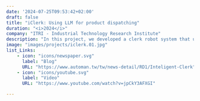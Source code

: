 ```yaml
---
date: '2024-07-25T09:53:42+02:00'
draft: false
title: "iClerk: Using LLM for product dispatching"
duration: "<i>2024</i>"
company: "ITRI - Industrial Technology Research Institute"
description: "In this project, we developed a clerk robot system that utilizes VLM and LLM models to understand natural language instructions and autonomously dispatch products. The system can recognize implicit information, interpret contextual requirements, and seamlessly add new products without constraints. It was implemented in Python and ROS1 and was presented at TAIROS 2024 in Taipei, Taiwan."
image: "images/projects/iclerk.01.jpg"  
list_Links:
    - icon: "icons/newspaper.svg"
      label: "Blog"
      URL: "https://www.automan.tw/tw/news-detail/RD1/Inteligent-Clerk"
    - icon: "icons/youtube.svg"
      label: "Video"
      URL: "https://www.youtube.com/watch?v=jpCkY3AFXGI"

---
```

